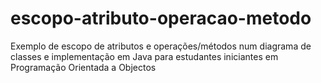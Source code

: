 # escopo-atributo-operacao-metodo
Exemplo de escopo de atributos e operações/métodos num diagrama de classes e implementação em Java para estudantes iniciantes em Programação Orientada a Objectos
